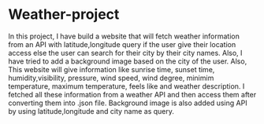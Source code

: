 # Weather-project
In this project, I have build a website that will fetch weather information from an API with latitude,longitude query if the user give their location access else the user can search for their city by their city names.
Also, I have tried to add a background image based on the city of the user.
Also, This website will give information like sunrise time, sunset time, humidity,visibility, pressure, wind speed, wind degree, minimim temperature, maximum temperature, feels like and weather description.
I fetched all these information from a weather API and then access them after converting them into .json file.
Background image is also added using API by using latitude,longitude and city name as query.

